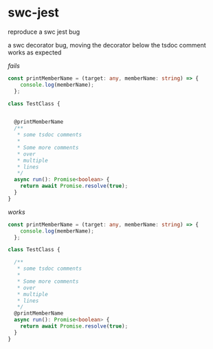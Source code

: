 # swc-jest
reproduce a swc jest bug


a swc decorator bug, moving the decorator below the tsdoc comment works as expected

*fails*
```ts
const printMemberName = (target: any, memberName: string) => {
    console.log(memberName);
  };

class TestClass {


  @printMemberName
  /**
   * some tsdoc comments
   * 
   * Some more comments
   * over
   * multiple
   * lines
   */
  async run(): Promise<boolean> {
    return await Promise.resolve(true);
  }
}
```


*works*
```ts
const printMemberName = (target: any, memberName: string) => {
    console.log(memberName);
  };

class TestClass {

  /**
   * some tsdoc comments
   * 
   * Some more comments
   * over
   * multiple
   * lines
   */
  @printMemberName
  async run(): Promise<boolean> {
    return await Promise.resolve(true);
  }
}
```